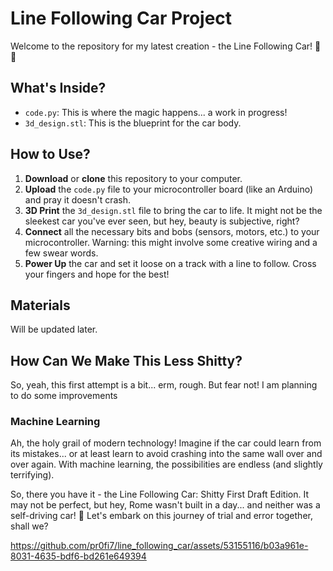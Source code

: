 # Line Following Car Project

Welcome to the repository for my latest creation - the Line Following Car! 🚗💨

## What's Inside?

- `code.py`: This is where the magic happens... a work in progress!
- `3d_design.stl`: This is the blueprint for the car body.

## How to Use?

1. **Download** or **clone** this repository to your computer. 
2. **Upload** the `code.py` file to your microcontroller board (like an Arduino) and pray it doesn't crash.
3. **3D Print** the `3d_design.stl` file to bring the car to life. It might not be the sleekest car you've ever seen, but hey, beauty is subjective, right?
4. **Connect** all the necessary bits and bobs (sensors, motors, etc.) to your microcontroller. Warning: this might involve some creative wiring and a few swear words.
5. **Power Up** the car and set it loose on a track with a line to follow. Cross your fingers and hope for the best!

## Materials

Will be updated later.

## How Can We Make This Less Shitty?

So, yeah, this first attempt is a bit... erm, rough. But fear not! I am planning to do some improvements

### Machine Learning
Ah, the holy grail of modern technology! Imagine if the car could learn from its mistakes... or at least learn to avoid crashing into the same wall over and over again. With machine learning, the possibilities are endless (and slightly terrifying).


So, there you have it - the Line Following Car: Shitty First Draft Edition. It may not be perfect, but hey, Rome wasn't built in a day... and neither was a self-driving car! 🤖 Let's embark on this journey of trial and error together, shall we?


https://github.com/pr0fi7/line_following_car/assets/53155116/b03a961e-8031-4635-bdf6-bd261e649394

